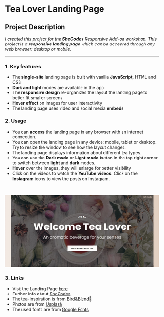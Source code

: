 # Tea Lover Landing Page

## Project Description

*I created this project for the **SheCodes** Responsive Add-on workshop. This project is a **responsive landing page** which can be accessed through any web browser: desktop or mobile.*

---

### 1. Key features

- The **single-site** landing page is built with vanilla **JavaScript**, HTML and CSS
- **Dark and light** modes are available in the app
- The **responsive design** re-organizes the layout the landing page to better fit smaller screens
- **Hover effect** on images for user interactivity
- The landing page uses video and social media **embeds**

### 2. Usage

- You can **access** the landing page in any browser with an internet connection.
- You can open the landing page in any device: mobile, tablet or desktop. Try to resize the window to see how the layout changes.
- The landing page displays information about different tea types.
- You can use the **Dark mode** or **Light mode** button in the top right corner to switch between **light** and **dark** modes.
- **Hover** over the images, they will enlarge for better visibility
- Click on the videos to watch the **YouTube videos**. Click on the **Instagram** icons to view the posts on Instagram.

</br>

![Landing Page](/images/Screenshot.jpg)

### 3. Links

- Visit the Landing Page [here](https://papaya-salamander-497ddc.netlify.app/)
- Further info about [SheCodes](https://www.shecodes.io/)
- The tea-inspiration is from [Bird&Blend💙](https://www.birdandblendtea.com/)
- Photos are from [Usplash](https://unsplash.com/)
- The used fonts are from [Google Fonts](https://fonts.google.com/)
